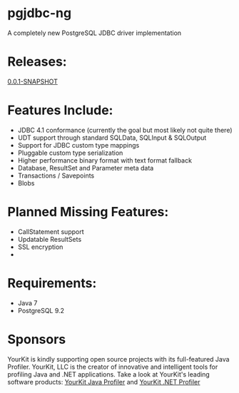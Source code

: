 pgjdbc-ng
=========

A completely new PostgreSQL JDBC driver implementation

Releases:
=========
[0.0.1-SNAPSHOT](https://github.com/kdubb/pgjdbc-ng/wiki/pgjdbc-ng-0.0.1-SNAPSHOT.jar)

Features Include:
=========
* JDBC 4.1 conformance (currently the goal but most likely not quite there)
* UDT support through standard SQLData, SQLInput & SQLOutput
* Support for JDBC custom type mappings
* Pluggable custom type serialization
* Higher performance binary format with text format fallback
* Database, ResultSet and Parameter meta data
* Transactions / Savepoints
* Blobs


Planned Missing Features:
=========
* CallStatement support
* Updatable ResultSets
* SSL encryption
* 

Requirements:
=========
* Java 7
* PostgreSQL 9.2



Sponsors
=========
YourKit is kindly supporting open source projects with its full-featured Java Profiler.
YourKit, LLC is the creator of innovative and intelligent tools for profiling
Java and .NET applications. Take a look at YourKit's leading software products:
<a href="http://www.yourkit.com/java/profiler/index.jsp">YourKit Java Profiler</a> and
<a href="http://www.yourkit.com/.net/profiler/index.jsp">YourKit .NET Profiler</a>
